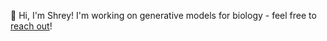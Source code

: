 👋 Hi, I'm Shrey! I'm working on generative models for biology - feel free to [reach out](mailto:shrey.goel@duke.edu)!

<!--
**shreygoel09/shreygoel09** is a ✨ _special_ ✨ repository because its `README.md` (this file) appears on your GitHub profile.

- 👋 Hi, I'm Shrey! I'm working on generative models for biology - feel free to [reach out](shrey.goel@duke.edu)!

-->
